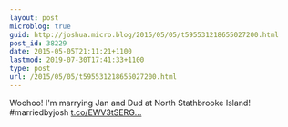 ```yaml
---
layout: post
microblog: true
guid: http://joshua.micro.blog/2015/05/05/t595531218655027200.html
post_id: 38229
date: 2015-05-05T21:11:21+1100
lastmod: 2019-07-30T17:41:33+1100
type: post
url: /2015/05/05/t595531218655027200.html
---
```

Woohoo! I'm marrying Jan and Dud at North Stathbrooke Island! #marriedbyjosh [t.co/EWV3tSERG...](http://t.co/EWV3tSERGV)
